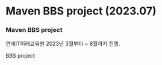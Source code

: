 # Maven BBS project (2023.07)

### Maven BBS project


연세IT미래교육원 2023년 3월부터 ~ 8월까지 진행.

BBS project 
